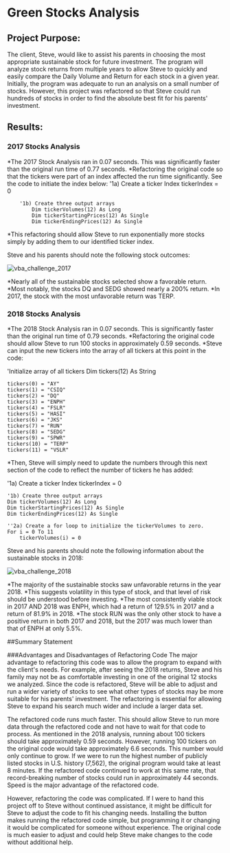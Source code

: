 # Green Stocks Analysis 

## Project Purpose: 

The client, Steve, would like to assist his parents in choosing the most appropriate sustainable stock for future investment. 
The program will analyze stock returns from multiple years to allow Steve to quickly and easily compare the Daily Volume and Return for 
each stock in a given year. Initially, the program was adequate to run an analysis on a small number of stocks. However, this project was
refactored so that Steve could run hundreds of stocks in order to find the absolute best fit for his parents' investment. 

## Results: 

### 2017 Stocks Analysis
*The 2017 Stock Analysis ran in 0.07 seconds. This was significantly faster than the original run time of 0.77 seconds.
*Refactoring the original code so that the tickers were part of an index affected the run time significantly. See the code to initiate the index below: 
	'1a) Create a ticker Index
    		tickerIndex = 0

    	'1b) Create three output arrays
    		Dim tickerVolumes(12) As Long
    		Dim tickerStartingPrices(12) As Single
    		Dim tickerEndingPrices(12) As Single
*This refactoring should allow Steve to run exponentially more stocks simply by adding them to our identified ticker index. 

Steve and his parents should note the following stock outcomes: 

![vba_challenge_2017](https://user-images.githubusercontent.com/93888037/148706883-48b95ea3-8d7d-4265-bc09-63f2a1b4581d.png)

*Nearly all of the sustainable stocks selected show a favorable return.
*Most notably, the stocks DQ and SEDG showed nearly a 200% return. 
*In 2017, the stock with the most unfavorable return was TERP. 

### 2018 Stocks Analysis 
*The 2018 Stock Analysis ran in 0.07 seconds. This is significantly faster than the original run time of 0.79 seconds. 
*Refactoring the original code should allow Steve to run 100 stocks in approximately 0.59 seconds. 
*Steve can input the new tickers into the array of all tickers at this point in the code: 

'Initialize array of all tickers
    Dim tickers(12) As String
    
    tickers(0) = "AY"
    tickers(1) = "CSIQ"
    tickers(2) = "DQ"
    tickers(3) = "ENPH"
    tickers(4) = "FSLR"
    tickers(5) = "HASI"
    tickers(6) = "JKS"
    tickers(7) = "RUN"
    tickers(8) = "SEDG"
    tickers(9) = "SPWR"
    tickers(10) = "TERP"
    tickers(11) = "VSLR"

*Then, Steve will simply need to update the numbers through this next section of the code to reflect the number of tickers he has added: 

'1a) Create a ticker Index
    tickerIndex = 0

    '1b) Create three output arrays
    Dim tickerVolumes(12) As Long
    Dim tickerStartingPrices(12) As Single
    Dim tickerEndingPrices(12) As Single
    
    ''2a) Create a for loop to initialize the tickerVolumes to zero.
    For i = 0 To 11
        tickerVolumes(i) = 0 

Steve and his parents should note the following information about the sustainable stocks in 2018: 

![vba_challenge_2018](https://user-images.githubusercontent.com/93888037/148706875-29beef84-60cf-4322-be77-f6fed589a1be.png)

*The majority of the sustainable stocks saw unfavorable returns in the year 2018.
*This suggests volatility in this type of stock, and that level of risk should be understood before investing. 
*The most consistently viable stock in 2017 AND 2018 was ENPH, which had a return of 129.5% in 2017 and a return of 81.9% in 2018. 
*The stock RUN was the only other stock to have a positive return in both 2017 and 2018, but the 2017 was much lower than that of ENPH at only 5.5%.

##Summary Statement 

###Advantages and Disadvantages of Refactoring Code
The major advantage to refactoring this code was to allow the program to expand with the client's needs. For example, after seeing the 2018 returns, Steve and his family may not be as comfortable investing in one of the original 12 stocks we analyzed. Since the code is refactored, Steve will be able to adjust and run a wider variety of stocks to see what other types of stocks may be more suitable for his parents' investment. The refactoring is essential for allowing Steve to expand his search much wider and include a larger data set. 

The refactored code runs much faster. This should allow Steve to run more data through the refactored code and not have to wait for that code to process. As mentioned in the 2018 analysis, running about 100 tickers should take approximately 0.59 seconds. However, running 100 tickers on the original code would take approximately 6.6 seconds. This number would only continue to grow. If we were to run the highest number of publicly listed stocks in U.S. history (7,562), the original program would take at least 8 minutes. If the refactored code continued to work at this same rate, that record-breaking
number of stocks could run in approximately 44 seconds. Speed is the major advantage of the refactored code.

However, refactoring the code was complicated. If I were to hand this project off to Steve without continued assistance, it might be difficult for Steve to adjust the code to fit his changing needs. Installing the button makes running the refactored code simple, but programming it or changing it would be complicated for someone without experience. The original code is much easier to adjust and could help Steve make changes to the code without additional help. 






